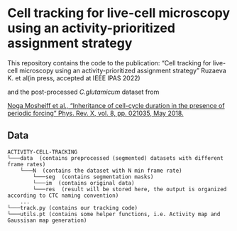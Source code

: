 # Cell tracking for live-cell microscopy using an activity-prioritized assignment strategy

This repository contains the code to the publication:
“Cell tracking for live-cell microscopy using an activity-prioritized assignment strategy” Ruzaeva K. et al(in press, accepted at IEEE IPAS 2022)

and the post-processed *C.glutamicum* dataset from

[Noga Mosheiff et al., “Inheritance of cell-cycle duration in the presence of periodic forcing” Phys. Rev. X, vol. 8, pp. 021035, May 2018.](https://journals.aps.org/prx/abstract/10.1103/PhysRevX.8.021035)


## Data
```
ACTIVITY-CELL-TRACKING
└───data  (contains preprocessed (segmented) datasets with different frame rates)
    └───N  (contains the dataset with N min frame rate)
        └───seg  (contains segmentation masks)
        └───im  (contains original data)
        └───res  (result will be stored here, the output is organized according to CTC naming convention)
    ...    
└───track.py (contains our tracking code)
└───utils.pt (contains some helper functions, i.e. Activity map and Gaussisan map generation)
```

